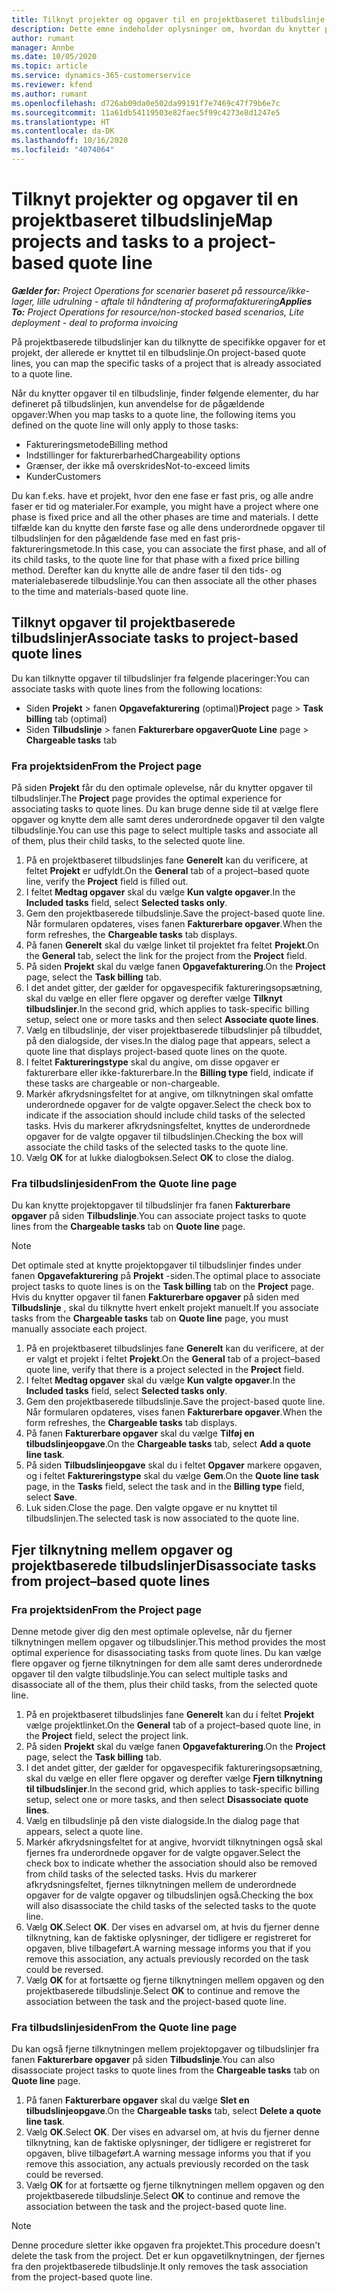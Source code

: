 ```yaml
---
title: Tilknyt projekter og opgaver til en projektbaseret tilbudslinje
description: Dette emne indeholder oplysninger om, hvordan du knytter projekter og opgaver til en projektbaseret opgavelinje.
author: rumant
manager: Annbe
ms.date: 10/05/2020
ms.topic: article
ms.service: dynamics-365-customerservice
ms.reviewer: kfend
ms.author: rumant
ms.openlocfilehash: d726ab09da0e502da99191f7e7469c47f79b6e7c
ms.sourcegitcommit: 11a61db54119503e82faec5f99c4273e8d1247e5
ms.translationtype: HT
ms.contentlocale: da-DK
ms.lasthandoff: 10/16/2020
ms.locfileid: "4074064"
---
```

# <a name="map-projects-and-tasks-to-a-project-based-quote-line"></a><span data-ttu-id="ebcad-103">Tilknyt projekter og opgaver til en projektbaseret tilbudslinje</span><span class="sxs-lookup"><span data-stu-id="ebcad-103">Map projects and tasks to a project-based quote line</span></span>

<span data-ttu-id="ebcad-104">_**Gælder for:** Project Operations for scenarier baseret på ressource/ikke-lager, lille udrulning - aftale til håndtering af proformafakturering_</span><span class="sxs-lookup"><span data-stu-id="ebcad-104">_**Applies To:** Project Operations for resource/non-stocked based scenarios, Lite deployment - deal to proforma invoicing_</span></span>

<span data-ttu-id="ebcad-105">På projektbaserede tilbudslinjer kan du tilknytte de specifikke opgaver for et projekt, der allerede er knyttet til en tilbudslinje.</span><span class="sxs-lookup"><span data-stu-id="ebcad-105">On project-based quote lines, you can map the specific tasks of a project that is already associated to a quote line.</span></span>

<span data-ttu-id="ebcad-106">Når du knytter opgaver til en tilbudslinje, finder følgende elementer, du har defineret på tilbudslinjen, kun anvendelse for de pågældende opgaver:</span><span class="sxs-lookup"><span data-stu-id="ebcad-106">When you map tasks to a quote line, the following items you defined on the quote line will only apply to those tasks:</span></span>

- <span data-ttu-id="ebcad-107">Faktureringsmetode</span><span class="sxs-lookup"><span data-stu-id="ebcad-107">Billing method</span></span>
- <span data-ttu-id="ebcad-108">Indstillinger for fakturerbarhed</span><span class="sxs-lookup"><span data-stu-id="ebcad-108">Chargeability options</span></span>
- <span data-ttu-id="ebcad-109">Grænser, der ikke må overskrides</span><span class="sxs-lookup"><span data-stu-id="ebcad-109">Not-to-exceed limits</span></span>
- <span data-ttu-id="ebcad-110">Kunder</span><span class="sxs-lookup"><span data-stu-id="ebcad-110">Customers</span></span>

<span data-ttu-id="ebcad-111">Du kan f.eks. have et projekt, hvor den ene fase er fast pris, og alle andre faser er tid og materialer.</span><span class="sxs-lookup"><span data-stu-id="ebcad-111">For example, you might have a project where one phase is fixed price and all the other phases are time and materials.</span></span> <span data-ttu-id="ebcad-112">I dette tilfælde kan du knytte den første fase og alle dens underordnede opgaver til tilbudslinjen for den pågældende fase med en fast pris-faktureringsmetode.</span><span class="sxs-lookup"><span data-stu-id="ebcad-112">In this case, you can associate the first phase, and all of its child tasks, to the quote line for that phase with a fixed price billing method.</span></span> <span data-ttu-id="ebcad-113">Derefter kan du knytte alle de andre faser til den tids- og materialebaserede tilbudslinje.</span><span class="sxs-lookup"><span data-stu-id="ebcad-113">You can then associate all the other phases to the time and materials-based quote line.</span></span>

## <a name="associate-tasks-to-project-based-quote-lines"></a><span data-ttu-id="ebcad-114">Tilknyt opgaver til projektbaserede tilbudslinjer</span><span class="sxs-lookup"><span data-stu-id="ebcad-114">Associate tasks to project-based quote lines</span></span>

<span data-ttu-id="ebcad-115">Du kan tilknytte opgaver til tilbudslinjer fra følgende placeringer:</span><span class="sxs-lookup"><span data-stu-id="ebcad-115">You can associate tasks with quote lines from the following locations:</span></span>

- <span data-ttu-id="ebcad-116">Siden **Projekt** > fanen **Opgavefakturering** (optimal)</span><span class="sxs-lookup"><span data-stu-id="ebcad-116">**Project** page > **Task billing** tab (optimal)</span></span>
- <span data-ttu-id="ebcad-117">Siden **Tilbudslinje** > fanen **Fakturerbare opgaver**</span><span class="sxs-lookup"><span data-stu-id="ebcad-117">**Quote Line** page > **Chargeable tasks** tab</span></span> 

### <a name="from-the-project-page"></a><span data-ttu-id="ebcad-118">Fra projektsiden</span><span class="sxs-lookup"><span data-stu-id="ebcad-118">From the Project page</span></span>

<span data-ttu-id="ebcad-119">På siden **Projekt** får du den optimale oplevelse, når du knytter opgaver til tilbudslinjer.</span><span class="sxs-lookup"><span data-stu-id="ebcad-119">The **Project** page provides the optimal experience for associating tasks to quote lines.</span></span> <span data-ttu-id="ebcad-120">Du kan bruge denne side til at vælge flere opgaver og knytte dem alle samt deres underordnede opgaver til den valgte tilbudslinje.</span><span class="sxs-lookup"><span data-stu-id="ebcad-120">You can use this page to select multiple tasks and associate all of them, plus their child tasks, to the selected quote line.</span></span>

1. <span data-ttu-id="ebcad-121">På en projektbaseret tilbudslinjes fane **Generelt** kan du verificere, at feltet **Projekt** er udfyldt.</span><span class="sxs-lookup"><span data-stu-id="ebcad-121">On the **General** tab of a project–based quote line, verify the **Project** field is filled out.</span></span>
2. <span data-ttu-id="ebcad-122">I feltet **Medtag opgaver** skal du vælge **Kun valgte opgaver**.</span><span class="sxs-lookup"><span data-stu-id="ebcad-122">In the **Included tasks** field, select **Selected tasks only**.</span></span>
3. <span data-ttu-id="ebcad-123">Gem den projektbaserede tilbudslinje.</span><span class="sxs-lookup"><span data-stu-id="ebcad-123">Save the project-based quote line.</span></span> <span data-ttu-id="ebcad-124">Når formularen opdateres, vises fanen **Fakturerbare opgaver**.</span><span class="sxs-lookup"><span data-stu-id="ebcad-124">When the form refreshes, the **Chargeable tasks** tab displays.</span></span>
4. <span data-ttu-id="ebcad-125">På fanen **Generelt** skal du vælge linket til projektet fra feltet **Projekt**.</span><span class="sxs-lookup"><span data-stu-id="ebcad-125">On the **General** tab, select the link for the project from the **Project** field.</span></span>
5. <span data-ttu-id="ebcad-126">På siden **Projekt** skal du vælge fanen **Opgavefakturering**.</span><span class="sxs-lookup"><span data-stu-id="ebcad-126">On the **Project** page, select the **Task billing** tab.</span></span>
6. <span data-ttu-id="ebcad-127">I det andet gitter, der gælder for opgavespecifik faktureringsopsætning, skal du vælge en eller flere opgaver og derefter vælge **Tilknyt tilbudslinjer**.</span><span class="sxs-lookup"><span data-stu-id="ebcad-127">In the second grid, which applies to task-specific billing setup, select one or more tasks and then select **Associate quote lines**.</span></span>
7. <span data-ttu-id="ebcad-128">Vælg en tilbudslinje, der viser projektbaserede tilbudslinjer på tilbuddet, på den dialogside, der vises.</span><span class="sxs-lookup"><span data-stu-id="ebcad-128">In the dialog page that appears, select a quote line that displays project-based quote lines on the quote.</span></span>
8. <span data-ttu-id="ebcad-129">I feltet **Faktureringstype** skal du angive, om disse opgaver er fakturerbare eller ikke-fakturerbare.</span><span class="sxs-lookup"><span data-stu-id="ebcad-129">In the **Billing type** field, indicate if these tasks are chargeable or non-chargeable.</span></span>
9. <span data-ttu-id="ebcad-130">Markér afkrydsningsfeltet for at angive, om tilknytningen skal omfatte underordnede opgaver for de valgte opgaver.</span><span class="sxs-lookup"><span data-stu-id="ebcad-130">Select the check box to indicate if the association should include child tasks of the selected tasks.</span></span> <span data-ttu-id="ebcad-131">Hvis du markerer afkrydsningsfeltet, knyttes de underordnede opgaver for de valgte opgaver til tilbudslinjen.</span><span class="sxs-lookup"><span data-stu-id="ebcad-131">Checking the box will associate the child tasks of the selected tasks to the quote line.</span></span>
10. <span data-ttu-id="ebcad-132">Vælg **OK** for at lukke dialogboksen.</span><span class="sxs-lookup"><span data-stu-id="ebcad-132">Select **OK** to close the dialog.</span></span>

### <a name="from-the-quote-line-page"></a><span data-ttu-id="ebcad-133">Fra tilbudslinjesiden</span><span class="sxs-lookup"><span data-stu-id="ebcad-133">From the Quote line page</span></span>

<span data-ttu-id="ebcad-134">Du kan knytte projektopgaver til tilbudslinjer fra fanen **Fakturerbare opgaver** på siden **Tilbudslinje**.</span><span class="sxs-lookup"><span data-stu-id="ebcad-134">You can associate project tasks to quote lines from the **Chargeable tasks** tab on **Quote line** page.</span></span>

>[!NOTE]
><span data-ttu-id="ebcad-135">Det optimale sted at knytte projektopgaver til tilbudslinjer findes under fanen **Opgavefakturering** på **Projekt** -siden.</span><span class="sxs-lookup"><span data-stu-id="ebcad-135">The optimal place to associate project tasks to quote lines is on the **Task billing** tab on the **Project** page.</span></span> <span data-ttu-id="ebcad-136">Hvis du knytter opgaver til fanen **Fakturerbare opgaver** på siden med **Tilbudslinje** , skal du tilknytte hvert enkelt projekt manuelt.</span><span class="sxs-lookup"><span data-stu-id="ebcad-136">If you associate tasks from the **Chargeable tasks** tab on **Quote line** page, you must manually associate each project.</span></span>

1. <span data-ttu-id="ebcad-137">På en projektbaseret tilbudslinjes fane **Generelt** kan du verificere, at der er valgt et projekt i feltet **Projekt**.</span><span class="sxs-lookup"><span data-stu-id="ebcad-137">On the **General** tab of a project–based quote line, verify that there is a project selected in the **Project** field.</span></span>
2. <span data-ttu-id="ebcad-138">I feltet **Medtag opgaver** skal du vælge **Kun valgte opgaver**.</span><span class="sxs-lookup"><span data-stu-id="ebcad-138">In the **Included tasks** field, select **Selected tasks only**.</span></span>
3. <span data-ttu-id="ebcad-139">Gem den projektbaserede tilbudslinje.</span><span class="sxs-lookup"><span data-stu-id="ebcad-139">Save the project-based quote line.</span></span> <span data-ttu-id="ebcad-140">Når formularen opdateres, vises fanen **Fakturerbare opgaver**.</span><span class="sxs-lookup"><span data-stu-id="ebcad-140">When the form refreshes, the **Chargeable tasks** tab displays.</span></span>
4. <span data-ttu-id="ebcad-141">På fanen **Fakturerbare opgaver** skal du vælge **Tilføj en tilbudslinjeopgave**.</span><span class="sxs-lookup"><span data-stu-id="ebcad-141">On the **Chargeable tasks** tab, select **Add a quote line task**.</span></span>
5. <span data-ttu-id="ebcad-142">På siden **Tilbudslinjeopgave** skal du i feltet **Opgaver** markere opgaven, og i feltet **Faktureringstype** skal du vælge **Gem**.</span><span class="sxs-lookup"><span data-stu-id="ebcad-142">On the **Quote line task** page, in the **Tasks** field, select the task and in the **Billing type** field, select **Save**.</span></span> 
6. <span data-ttu-id="ebcad-143">Luk siden.</span><span class="sxs-lookup"><span data-stu-id="ebcad-143">Close the page.</span></span> <span data-ttu-id="ebcad-144">Den valgte opgave er nu knyttet til tilbudslinjen.</span><span class="sxs-lookup"><span data-stu-id="ebcad-144">The selected task is now associated to the quote line.</span></span>

## <a name="disassociate-tasks-from-projectbased-quote-lines"></a><span data-ttu-id="ebcad-145">Fjer tilknytning mellem opgaver og projektbaserede tilbudslinjer</span><span class="sxs-lookup"><span data-stu-id="ebcad-145">Disassociate tasks from project–based quote lines</span></span>

### <a name="from-the-project-page"></a><span data-ttu-id="ebcad-146">Fra projektsiden</span><span class="sxs-lookup"><span data-stu-id="ebcad-146">From the Project page</span></span>

<span data-ttu-id="ebcad-147">Denne metode giver dig den mest optimale oplevelse, når du fjerner tilknytningen mellem opgaver og tilbudslinjer.</span><span class="sxs-lookup"><span data-stu-id="ebcad-147">This method provides the most optimal experience for disassociating tasks from quote lines.</span></span> <span data-ttu-id="ebcad-148">Du kan vælge flere opgaver og fjerne tilknytningen for dem alle samt deres underordnede opgaver til den valgte tilbudslinje.</span><span class="sxs-lookup"><span data-stu-id="ebcad-148">You can select multiple tasks and disassociate all of the them, plus their child tasks, from the selected quote line.</span></span>

1. <span data-ttu-id="ebcad-149">På en projektbaseret tilbudslinjes fane **Generelt** kan du i feltet **Projekt** vælge projektlinket.</span><span class="sxs-lookup"><span data-stu-id="ebcad-149">On the **General** tab of a project–based quote line, in the **Project** field, select the project link.</span></span>
2. <span data-ttu-id="ebcad-150">På siden **Projekt** skal du vælge fanen **Opgavefakturering**.</span><span class="sxs-lookup"><span data-stu-id="ebcad-150">On the **Project** page, select the **Task billing** tab.</span></span>
3. <span data-ttu-id="ebcad-151">I det andet gitter, der gælder for opgavespecifik faktureringsopsætning, skal du vælge en eller flere opgaver og derefter vælge **Fjern tilknytning til tilbudslinjer**.</span><span class="sxs-lookup"><span data-stu-id="ebcad-151">In the second grid, which applies to task-specific billing setup, select one or more tasks, and then select **Disassociate quote lines**.</span></span>
4. <span data-ttu-id="ebcad-152">Vælg en tilbudslinje på den viste dialogside.</span><span class="sxs-lookup"><span data-stu-id="ebcad-152">In the dialog page that appears, select a quote line.</span></span>
5. <span data-ttu-id="ebcad-153">Markér afkrydsningsfeltet for at angive, hvorvidt tilknytningen også skal fjernes fra underordnede opgaver for de valgte opgaver.</span><span class="sxs-lookup"><span data-stu-id="ebcad-153">Select the check box to indicate whether the association should also be removed from child tasks of the selected tasks.</span></span> <span data-ttu-id="ebcad-154">Hvis du markerer afkrydsningsfeltet, fjernes tilknytningen mellem de underordnede opgaver for de valgte opgaver og tilbudslinjen også.</span><span class="sxs-lookup"><span data-stu-id="ebcad-154">Checking the box will also disassociate the child tasks of the selected tasks to the quote line.</span></span>
6. <span data-ttu-id="ebcad-155">Vælg **OK**.</span><span class="sxs-lookup"><span data-stu-id="ebcad-155">Select **OK**.</span></span> <span data-ttu-id="ebcad-156">Der vises en advarsel om, at hvis du fjerner denne tilknytning, kan de faktiske oplysninger, der tidligere er registreret for opgaven, blive tilbageført.</span><span class="sxs-lookup"><span data-stu-id="ebcad-156">A warning message informs you that if you remove this association, any actuals previously recorded on the task could be reversed.</span></span> 
7. <span data-ttu-id="ebcad-157">Vælg **OK** for at fortsætte og fjerne tilknytningen mellem opgaven og den projektbaserede tilbudslinje.</span><span class="sxs-lookup"><span data-stu-id="ebcad-157">Select **OK** to continue and remove the association between the task and the project-based quote line.</span></span>

### <a name="from-the-quote-line-page"></a><span data-ttu-id="ebcad-158">Fra tilbudslinjesiden</span><span class="sxs-lookup"><span data-stu-id="ebcad-158">From the Quote line page</span></span>

<span data-ttu-id="ebcad-159">Du kan også fjerne tilknytningen mellem projektopgaver og tilbudslinjer fra fanen **Fakturerbare opgaver** på siden **Tilbudslinje**.</span><span class="sxs-lookup"><span data-stu-id="ebcad-159">You can also disassociate project tasks to quote lines from the **Chargeable tasks** tab on **Quote line** page.</span></span>

1. <span data-ttu-id="ebcad-160">På fanen **Fakturerbare opgaver** skal du vælge **Slet en tilbudslinjeopgave**.</span><span class="sxs-lookup"><span data-stu-id="ebcad-160">On the **Chargeable tasks** tab, select **Delete a quote line task**.</span></span>
2. <span data-ttu-id="ebcad-161">Vælg **OK**.</span><span class="sxs-lookup"><span data-stu-id="ebcad-161">Select **OK**.</span></span> <span data-ttu-id="ebcad-162">Der vises en advarsel om, at hvis du fjerner denne tilknytning, kan de faktiske oplysninger, der tidligere er registreret for opgaven, blive tilbageført.</span><span class="sxs-lookup"><span data-stu-id="ebcad-162">A warning message informs you that if you remove this association, any actuals previously recorded on the task could be reversed.</span></span> 
3. <span data-ttu-id="ebcad-163">Vælg **OK** for at fortsætte og fjerne tilknytningen mellem opgaven og den projektbaserede tilbudslinje.</span><span class="sxs-lookup"><span data-stu-id="ebcad-163">Select **OK** to continue and remove the association between the task and the project-based quote line.</span></span>

>[!NOTE]
> <span data-ttu-id="ebcad-164">Denne procedure sletter ikke opgaven fra projektet.</span><span class="sxs-lookup"><span data-stu-id="ebcad-164">This procedure doesn't delete the task from the project.</span></span> <span data-ttu-id="ebcad-165">Det er kun opgavetilknytningen, der fjernes fra den projektbaserede tilbudslinje.</span><span class="sxs-lookup"><span data-stu-id="ebcad-165">It only removes the task association from the project-based quote line.</span></span>
